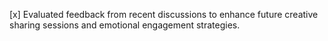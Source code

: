 [x] Evaluated feedback from recent discussions to enhance future creative sharing sessions and emotional engagement strategies.